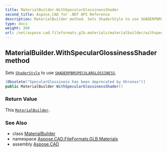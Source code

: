 ```yaml
---
title: MaterialBuilder.WithSpecularGlossinessShader
second_title: Aspose.CAD for .NET API Reference
description: MaterialBuilder method. Sets ShaderStyle to use SHADERPBRSPECULARGLOSSINESS
type: docs
weight: 360
url: /net/aspose.cad.fileformats.glb.materials/materialbuilder/withspecularglossinessshader/
---
```

## MaterialBuilder.WithSpecularGlossinessShader method

Sets [`ShaderStyle`](../shaderstyle/) to use [`SHADERPBRSPECULARGLOSSINESS`](../shaderpbrspecularglossiness/).

```csharp
[Obsolete("SpecularGlossiness has been deprecated by Khronos")]
public MaterialBuilder WithSpecularGlossinessShader()
```

### Return Value

This [`MaterialBuilder`](../).

### See Also

* class [MaterialBuilder](../)
* namespace [Aspose.CAD.FileFormats.GLB.Materials](../../materialbuilder/)
* assembly [Aspose.CAD](../../../)


